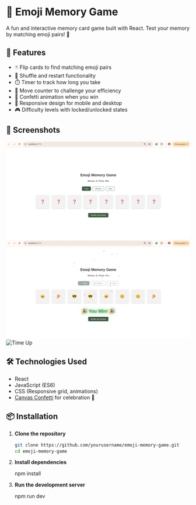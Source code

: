 # 🧠 Emoji Memory Game

A fun and interactive memory card game built with React. Test your memory by matching emoji pairs! 🎯

## 🚀 Features

- 🃏 Flip cards to find matching emoji pairs
- 🔄 Shuffle and restart functionality
- ⏱️ Timer to track how long you take
- 🧮 Move counter to challenge your efficiency
- 🎉 Confetti animation when you win
- 📱 Responsive design for mobile and desktop
- 🎮 Difficulty levels with locked/unlocked states

## 📸 Screenshots

![Game Preview](./src/assets//game-preview.png)
![Game Win](./src/assets//game-win.png)
![Time Up](./src/assets//game-time-up.png.png)

## 🛠️ Technologies Used

- React
- JavaScript (ES6)
- CSS (Responsive grid, animations)
- [Canvas Confetti](https://www.npmjs.com/package/canvas-confetti) for celebration 🎊

## 📦 Installation

1. **Clone the repository**

   ```bash
   git clone https://github.com/yourusername/emoji-memory-game.git
   cd emoji-memory-game
   ```

2. **Install dependencies**

    npm install

3. **Run the development server**

    npm run dev

